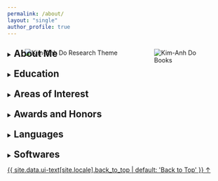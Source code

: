 ```yaml
---
permalink: /about/
layout: "single"
author_profile: true
---
```

<div style="display: flex; margin-bottom: -50px;">
    <figure class="left" style="flex: 5;">
        <img src="https://raw.githubusercontent.com/KimAnhDoMDA/COSBO/master/assets/images/researchTheme.JPG" alt="Kim-Anh Do Research Theme">
    </figure>
    <figure class="right" style="flex: 3;">
        <img src="https://raw.githubusercontent.com/KimAnhDoMDA/COSBO/master/assets/images/books.JPG" alt="Kim-Anh Do Books">
    </figure>
</div>
<div style="width: 1000px;">
<details>
<summary><h2 style="display:inline;">About Me</h2></summary>
<p2>
<br>
Dr. Kim-Anh Do, Ph.D., is a distinguished figure in the realm of biostatistics and cancer research.<br>
She earned combined degrees in mathematics and computer science from the University of Queensland <br> 
(First Class Honors) in 1983, and won the Caltex Woman of the Year Award to pursue
and complete her PhD at Stanford University (1990). <br> <br>
As the Professor and previous Chair of the Department of Biostatistics at MD Anderson (2013-2020), <br> 
her exemplary career has been marked by notable accolades,
including the Electa C. Taylor Chair for Cancer Research in 2017, the Texas 4000 Distinguished Professorship in 2014, the Faculty Scholar Award at UT-MDACC in 2004.<br> <br> 
Dr. Do's contributions have earned her recognition as an elected Fellow of esteemed organizations, <br>
including the American Statistical Association, the American Association for the Advancement of Science (AAAS), <br>
the Royal Statistical Society, and the International Statistical Institute. <br> <br>
Her impact is further evident through her vital roles as the primary statistician or co-investigator on multiple NIH-funded grants and clinical trials, as well as large EDRN and SPORE grants funded by the NCI, spanning diverse areas from prostate cancer, breast cancer, leukemia, to epidemiology. <br> <br>
With significant publications in various domains, her most recent research endeavors focus on developing clustering and analytical methods for genomic, proteomic, and microbiome expressions. <br>
Dr. Do has also made substantial contributions through the development of bioinformatics software and the authoring of 3 relevant books. <br> <br>
Her unwavering commitment to statistical, medical, and cancer research is evident through her portfolio of over 260 published articles, a testament to her lasting impact on the field. 
</p2>
</details>
</div>

<div style="margin-top:1.5em;">
<details>
<summary><h2 style="display: inline;">Education</h2></summary>
<dl2 style="margin-top:1.5em;">
    <dt2>1990</dt2>
    <dd2>
        Stanford University, Stanford, CA, USA, PHD, Statistics
    </dd2>
    <dt2>1985</dt2>
    <dd2>
        Stanford University, Stanford, CA, USA, MS, Statistics
    </dd2>
    <dt2>1983</dt2>
    <dd2>
        University of Queensland, Brisbane, AUS, B.Sc, Mathematics and Computer Science
    </dd2>
</dl2>
</details>
</div>

<div style="margin-top:1.5em;">
<details>
    <summary><h2 style="display: inline;">Areas of Interest</h2></summary>
    <ul>
        <li>Computational Statistics and Biostatistics</li>
        <li>Bioinformatics</li>
        <li>Statistical Genetics</li>
        <li>Non-parametric statistical methods</li>
    </ul>
</details>
</div>

<div style="margin-top:1.5em;">
<details>
<summary><h2 style="display: inline;">Awards and Honors</h2></summary>
<dl2 style="margin-top:1.5em;">
    <dt2>2017</dt2>
    <dd2>
        Electa C. Taylor Chair for Cancer Research, The University of Texas MD Anderson Cancer Center
    </dd2>
    <dt2>2015</dt2>
    <dd2>
        Elected to the Electorate Nominating Committee for Statistics, AAAS
    </dd2>
    <dt2>2013</dt2>
    <dd2>
        Texas 4000 Distinguished Professorship, The University Texas MD Anderson Cancer Center
    </dd2>
    <dt2>2012</dt2>
    <dd2>
        Elected Member, International Statistical Institute
    </dd2>
    <dt2>2006</dt2>
    <dd2>
        Fellow, American Statistical Association
    </dd2>
    <dt2>2005</dt2>
    <dd2>
        Fellow, Royal Statistical Society
    </dd2>
    <dt2>2003</dt2>
    <dd2>
        Faculty Scholar Award, University of Texas MD Anderson Cancer Center
    </dd2>
    <dt2>1994</dt2>
    <dd2>
        Australian Academy of Science Travel Award
    </dd2>
    <dt2>1983</dt2>
    <dd2>
        Amy R. Hughes Award, Australian Federation of University Women, Australia
    </dd2>
    <dt2>1982</dt2>
    <dd2>
        Caltex Woman Graduate of the Year, Postgraduate Scholarship, University of Queensland
    </dd2>
</dl2>
</details>
</div>

<div style="margin-top:1.5em;">
<details>
<summary><h2 style="display: inline;">Languages</h2></summary>
<ul>
    <li>English, Vietnamese: fluent</li>
    <li>French: fair knowledge</li>
    <li>Spanish, Portugese, Italian, German, Hindi: beginner</li>
</ul>
</details>
</div>

<div style="margin-top:1.5em;">
<details>
<summary><h2 style="display: inline;">Softwares</h2></summary>
<ul>
    <li><a href="https://github.com/ziyili20/CAMLU.git" target="_blank">CAMLU</a></li>
    <li><a href="https://github.com/MinJinHa/PRECISE" target="_blank">PRECISE</a></li>
    <li><a href="https://github.com/cran/iDINGO.git" target="_blank">DINGO, iDINGO</a></li>
    <li><a href="https://github.com/priyamdas2/NExUS" target="_blank">NExUS</a></li>
    <li>SIFORM</li>
    <li><a href="https://biostatistics.mdanderson.org/shinyapps/ProgPerm/" target="_blank">ProgPerm</a></li>
    <li><a href="https://www.example.com" target="_blank">BAZE</a></li>
    <li><a href="https://biostatistics.mdanderson.org/shinyapps/aPCoA/" target="_blank">aPCoA</a></li>
    <li><a href="https://github.com/YushuShi/sparseMbClust/" target="_blank">sparseMbClust</a></li>
    <li>IooPA</li>
    <li><a href="https://github.com/longjp/mediateR" target="_blank">mediate</a></li>
    <li><a href="https://odin.mdacc.tmc.edu/~kim/geneclust/" target="_blank">GENECLUST</a></li>
</ul>
</details>
</div>

<a href="#" class="back-to-top">{{ site.data.ui-text[site.locale].back_to_top | default: 'Back to Top' }} &uarr;</a>
